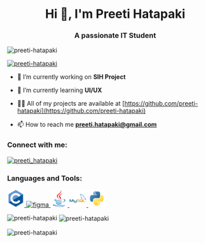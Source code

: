 <h1 align="center">Hi 👋, I'm Preeti Hatapaki</h1>
<h3 align="center">A passionate IT Student</h3>

<p align="left"> <img src="https://komarev.com/ghpvc/?username=preeti-hatapaki&label=Profile%20views&color=0e75b6&style=flat" alt="preeti-hatapaki" /> </p>

<p align="left"> <a href="https://github.com/ryo-ma/github-profile-trophy"><img src="https://github-profile-trophy.vercel.app/?username=preeti-hatapaki" alt="preeti-hatapaki" /></a> </p>

- 🔭 I’m currently working on **SIH Project**

- 🌱 I’m currently learning **UI/UX**

- 👨‍💻 All of my projects are available at [https://github.com/preeti-hatapaki](https://github.com/preeti-hatapaki)

- 📫 How to reach me **preeti.hatapaki@gmail.com**

<h3 align="left">Connect with me:</h3>
<p align="left">
<a href="https://instagram.com/preeti_hatapaki" target="blank"><img align="center" src="https://raw.githubusercontent.com/rahuldkjain/github-profile-readme-generator/master/src/images/icons/Social/instagram.svg" alt="preeti_hatapaki" height="30" width="40" /></a>
</p>

<h3 align="left">Languages and Tools:</h3>
<p align="left"> <a href="https://www.cprogramming.com/" target="_blank" rel="noreferrer"> <img src="https://raw.githubusercontent.com/devicons/devicon/master/icons/c/c-original.svg" alt="c" width="40" height="40"/> </a> <a href="https://www.figma.com/" target="_blank" rel="noreferrer"> <img src="https://www.vectorlogo.zone/logos/figma/figma-icon.svg" alt="figma" width="40" height="40"/> </a> <a href="https://www.java.com" target="_blank" rel="noreferrer"> <img src="https://raw.githubusercontent.com/devicons/devicon/master/icons/java/java-original.svg" alt="java" width="40" height="40"/> </a> <a href="https://www.mysql.com/" target="_blank" rel="noreferrer"> <img src="https://raw.githubusercontent.com/devicons/devicon/master/icons/mysql/mysql-original-wordmark.svg" alt="mysql" width="40" height="40"/> </a> <a href="https://www.python.org" target="_blank" rel="noreferrer"> <img src="https://raw.githubusercontent.com/devicons/devicon/master/icons/python/python-original.svg" alt="python" width="40" height="40"/> </a> </p>

<p><img align="left" src="https://github-readme-stats.vercel.app/api/top-langs?username=preeti-hatapaki&show_icons=true&locale=en&layout=compact" alt="preeti-hatapaki" /></p>

<p>&nbsp;<img align="center" src="https://github-readme-stats.vercel.app/api?username=preeti-hatapaki&show_icons=true&locale=en" alt="preeti-hatapaki" /></p>

<p><img align="center" src="https://github-readme-streak-stats.herokuapp.com/?user=preeti-hatapaki&" alt="preeti-hatapaki" /></p>
